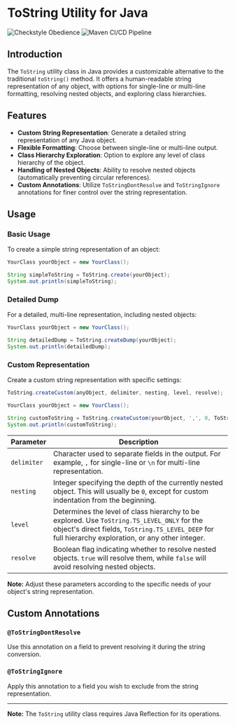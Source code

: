 # ToString Utility for Java

![Checkstyle Obedience](https://github.com/tilokowalski/tostring-util/actions/workflows/checkstyle.yml/badge.svg)
![Maven CI/CD Pipeline](https://github.com/tilokowalski/tostring-util/actions/workflows/maven-deploy.yml/badge.svg)

## Introduction

The `ToString` utility class in Java provides a customizable alternative to the traditional `toString()` method. It offers a human-readable string representation of any object, with options for single-line or multi-line formatting, resolving nested objects, and exploring class hierarchies.

## Features

- **Custom String Representation**: Generate a detailed string representation of any Java object.
- **Flexible Formatting**: Choose between single-line or multi-line output.
- **Class Hierarchy Exploration**: Option to explore any level of class hierarchy of the object.
- **Handling of Nested Objects**: Ability to resolve nested objects (automatically preventing circular references).
- **Custom Annotations**: Utilize `ToStringDontResolve` and `ToStringIgnore` annotations for finer control over the string representation.

## Usage

### Basic Usage

To create a simple string representation of an object:

```java
YourClass yourObject = new YourClass();

String simpleToString = ToString.create(yourObject);
System.out.println(simpleToString);
```

### Detailed Dump

For a detailed, multi-line representation, including nested objects:

```java
YourClass yourObject = new YourClass();

String detailedDump = ToString.createDump(yourObject);
System.out.println(detailedDump);
```

### Custom Representation

Create a custom string representation with specific settings:

```java
ToString.createCustom(anyObject, delimiter, nesting, level, resolve);
```

```java
YourClass yourObject = new YourClass();

String customToString = ToString.createCustom(yourObject, ',', 0, ToString.TS_LEVEL_DEEP, true);
System.out.println(customToString);
```

| Parameter | Description |
|---|---|
| `delimiter` | Character used to separate fields in the output. For example, `,` for single-line or `\n` for multi-line representation. |
| `nesting` | Integer specifying the depth of the currently nested object. This will usually be `0`, except for custom indentation from the beginning.  |
| `level` | Determines the level of class hierarchy to be explored. Use `ToString.TS_LEVEL_ONLY` for the object's direct fields, `ToString.TS_LEVEL_DEEP` for full hierarchy exploration, or any other integer. |
| `resolve` | Boolean flag indicating whether to resolve nested objects. `true` will resolve them, while `false` will avoid resolving nested objects. |

**Note:** Adjust these parameters according to the specific needs of your object's string representation.

## Custom Annotations

### `@ToStringDontResolve`

Use this annotation on a field to prevent resolving it during the string conversion.

### `@ToStringIgnore`

Apply this annotation to a field you wish to exclude from the string representation.

---

**Note:** The `ToString` utility class requires Java Reflection for its operations.